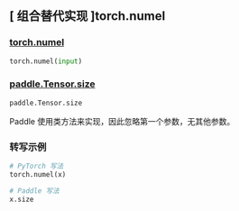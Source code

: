 ## [ 组合替代实现 ]torch.numel
### [torch.numel](https://pytorch.org/docs/stable/generated/torch.numel.html?highlight=numel#torch.numel)

```python
torch.numel(input)
```

### [paddle.Tensor.size](https://www.paddlepaddle.org.cn/documentation/docs/zh/develop/api/paddle/Tensor_cn.html#size)

```python
paddle.Tensor.size
```

Paddle 使用类方法来实现，因此忽略第一个参数，无其他参数。


### 转写示例
```python
# PyTorch 写法
torch.numel(x)

# Paddle 写法
x.size
```
